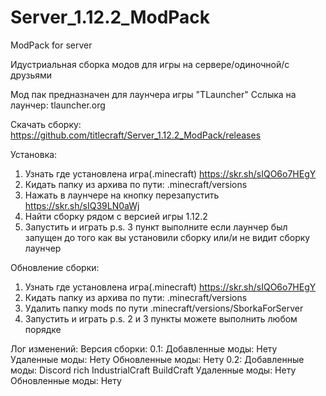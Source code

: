 # Server_1.12.2_ModPack
ModPack for server

Идустриальная сборка модов для игры на сервере/одиночной/с друзьями

Мод пак предназначен для лаунчера игры "TLauncher" 
Сслыка на лаунчер: tlauncher.org

Скачать сборку:
https://github.com/titlecraft/Server_1.12.2_ModPack/releases

Установка:
1. Узнать где установлена игра(.minecraft)
https://skr.sh/sIQO6o7HEgY
2. Кидать папку из архива по пути: .minecraft/versions
3. Нажать в лаунчере на кнопку перезапустить
https://skr.sh/sIQ39LN0aWj
4. Найти сборку рядом с версией игры 1.12.2
5. Запустить и играть
p.s. 3 пункт выполните если лаунчер был запущен до того как вы установили сборку или/и не видит сборку лаунчер

Обновление сборки:
1. Узнать где установлена игра(.minecraft)
https://skr.sh/sIQO6o7HEgY
2. Кидать папку из архива по пути: .minecraft/versions
3. Удалить папку mods по пути .minecraft/versions/SborkaForServer
4. Запустить и играть
p.s. 2 и 3 пункты можете выполнить любом порядке

Лог изменений:
  Версия сборки:
    0.1:
      Добавленные моды:
        Нету
      Удаленные моды:
        Нету
      Обновленные моды:
        Нету
    0.2:
      Добавленные моды:
        Discord rich
        IndustrialCraft
        BuildCraft
      Удаленные моды:
        Нету
      Обновленные моды:
        Нету

